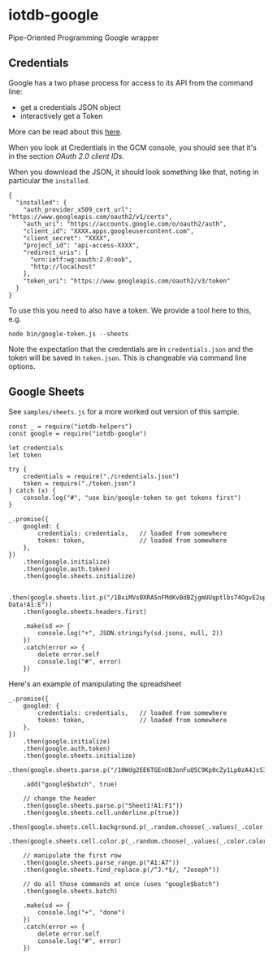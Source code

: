 # iotdb-google
Pipe-Oriented Programming Google wrapper

## Credentials

Google has a two phase process for access to its API
from the command line:

* get a credentials JSON object
* interactively get a Token

More can be read about this
[here](https://developers.google.com/sheets/api/quickstart/nodejs).

When you look at Credentials in the GCM console, you 
should see that it's in the section *OAuth 2.0 client IDs*.

When you download the JSON, it should look something like that,
noting in particular the `installed`.

    {
      "installed": {
        "auth_provider_x509_cert_url": "https://www.googleapis.com/oauth2/v1/certs", 
        "auth_uri": "https://accounts.google.com/o/oauth2/auth", 
        "client_id": "XXXX.apps.googleusercontent.com", 
        "client_secret": "XXXX", 
        "project_id": "api-access-XXXX", 
        "redirect_uris": [
          "urn:ietf:wg:oauth:2.0:oob", 
          "http://localhost"
        ], 
        "token_uri": "https://www.googleapis.com/oauth2/v3/token"
      }
    }

To use this you need to also have a token.
We provide a tool here to this, e.g.

    node bin/google-token.js --sheets 

Note the expectation that the credentials are in `credentials.json`
and the token will be saved in `token.json`. 
This is changeable via command line options.

## Google Sheets

See `samples/sheets.js` for a more worked out
version of this sample.

    const _ = require("iotdb-helpers")
    const google = require("iotdb-google")

    let credentials
    let token

    try {
        credentials = require("./credentials.json")
        token = require("./token.json")
    } catch (x) {
        console.log("#", "use bin/google-token to get tokens first")
    }

    _.promise({
        googled: {
            credentials: credentials,   // loaded from somewhere
            token: token,               // loaded from somewhere
        },
    })
        .then(google.initialize)
        .then(google.auth.token)
        .then(google.sheets.initialize)

        .then(google.sheets.list.p("/1BxiMVs0XRA5nFMdKvBdBZjgmUUqptlbs74OgvE2upms/Class Data!A1:E"))
        .then(google.sheets.headers.first)

        .make(sd => {
            console.log("+", JSON.stringify(sd.jsons, null, 2))
        })
        .catch(error => {
            delete error.self
            console.log("#", error)
        })

Here's an example of manipulating the spreadsheet

    _.promise({
        googled: {
            credentials: credentials,   // loaded from somewhere
            token: token,               // loaded from somewhere
        },
    })
        .then(google.initialize)
        .then(google.auth.token)
        .then(google.sheets.initialize)
        .then(google.sheets.parse.p("/10Wdg2EE6TGEnOBJonFuQ5C9Kp0cZy1Lp0zA4JsSIniE"))

        .add("google$batch", true)

        // change the header
        .then(google.sheets.parse.p("Sheet1!A1:F1"))
        .then(google.sheets.cell.underline.p(true))
        .then(google.sheets.cell.background.p(_.random.choose(_.values(_.color.colord))))
        .then(google.sheets.cell.color.p(_.random.choose(_.values(_.color.colord))))

        // manipulate the first row
        .then(google.sheets.parse_range.p("A1:A7"))
        .then(google.sheets.find_replace.p(/^J.*$/, "Joseph"))

        // do all those commands at once (uses "google$batch")
        .then(google.sheets.batch)

        .make(sd => {
            console.log("+", "done")
        })
        .catch(error => {
            delete error.self
            console.log("#", error)
        })

